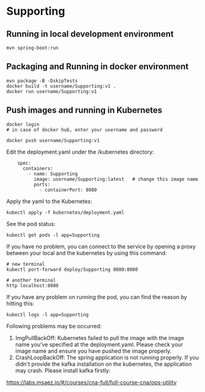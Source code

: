 # Supporting

## Running in local development environment

```
mvn spring-boot:run
```

## Packaging and Running in docker environment

```
mvn package -B -DskipTests
docker build -t username/Supporting:v1 .
docker run username/Supporting:v1
```

## Push images and running in Kubernetes

```
docker login 
# in case of docker hub, enter your username and password

docker push username/Supporting:v1
```

Edit the deployment.yaml under the /kubernetes directory:
```
    spec:
      containers:
        - name: Supporting
          image: username/Supporting:latest   # change this image name
          ports:
            - containerPort: 8080

```

Apply the yaml to the Kubernetes:
```
kubectl apply -f kubernetes/deployment.yaml
```

See the pod status:
```
kubectl get pods -l app=Supporting
```

If you have no problem, you can connect to the service by opening a proxy between your local and the kubernetes by using this command:
```
# new terminal
kubectl port-forward deploy/Supporting 8080:8080

# another terminal
http localhost:8080
```

If you have any problem on running the pod, you can find the reason by hitting this:
```
kubectl logs -l app=Supporting
```

Following problems may be occurred:

1. ImgPullBackOff:  Kubernetes failed to pull the image with the image name you've specified at the deployment.yaml. Please check your image name and ensure you have pushed the image properly.
1. CrashLoopBackOff: The spring application is not running properly. If you didn't provide the kafka installation on the kubernetes, the application may crash. Please install kafka firstly:

https://labs.msaez.io/#/courses/cna-full/full-course-cna/ops-utility


